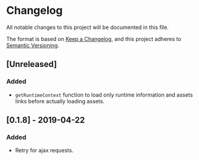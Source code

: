 # Changelog

All notable changes to this project will be documented in this file.

The format is based on [Keep a Changelog](https://keepachangelog.com/en/1.0.0/),
and this project adheres to [Semantic Versioning](https://semver.org/spec/v2.0.0.html).

## [Unreleased]

### Added

- `getRuntimeContext` function to load only runtime information and assets links before actually loading assets.

## [0.1.8] - 2019-04-22

### Added

- Retry for ajax requests.
